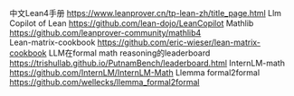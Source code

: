 中文Lean4手册 https://www.leanprover.cn/tp-lean-zh/title_page.html
Llm Copilot of Lean https://github.com/lean-dojo/LeanCopilot
Mathlib https://github.com/leanprover-community/mathlib4  
Lean-matrix-cookbook https://github.com/eric-wieser/lean-matrix-cookbook
LLM在formal math reasoning的leaderboard https://trishullab.github.io/PutnamBench/leaderboard.html
InternLM-math https://github.com/InternLM/InternLM-Math
Llemma formal2formal https://github.com/wellecks/llemma_formal2formal